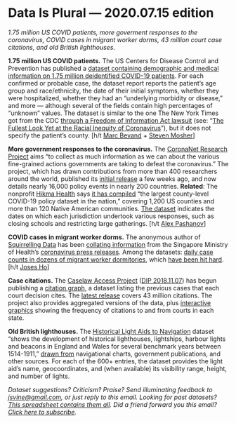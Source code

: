 Data Is Plural — 2020.07.15 edition
===================================

*1.75 million US COVID patients, more goverment responses to the coronavirus, COVID cases in migrant worker dorms, 43 million court case citations, and old British lighthouses.*


__1.75 million US COVID patients.__ The US Centers for Disease Control and Prevention has published a [dataset containing demographic and medical information on 1.75 million deidentified COVID-19 patients](https://data.cdc.gov/Case-Surveillance/COVID-19-Case-Surveillance-Public-Use-Data/vbim-akqf). For each confirmed or probable case, the dataset report reports the patient’s age group and race/ethnicity, the date of their initial symptoms, whether they were hospitalized, whether they had an “underlying morbidity or disease,” and more — although several of the fields contain high percentages of “unknown” values. The dataset is similar to the one The New York Times got from the CDC [through a Freedom of Information Act lawsuit](https://www.nytimes.com/2020/07/08/podcasts/the-daily/coronavirus-data-united-states.html) (see: “[The Fullest Look Yet at the Racial Inequity of Coronavirus](https://www.nytimes.com/interactive/2020/07/05/us/coronavirus-latinos-african-americans-cdc-data.html)”), but it does not specify the patient’s county. [h/t [Marc Bevand](https://twitter.com/zorinaq/status/1282139606905786369) + [Steven Mosher](https://twitter.com/stevenmosher/status/1282136596628688896)]


__More government responses to the coronavirus.__ The [CoronaNet Research Project](https://www.coronanet-project.org/) aims “to collect as much information as we can about the various fine-grained actions governments are taking to defeat the coronavirus.” The project, which has drawn contributions from more than 400 researchers around the world, published its [initial release](https://www.coronanet-project.org/download.html) a few weeks ago, and now details nearly 16,000 policy events in nearly 200 countries. __Related__: The nonprofit [Hikma Health](https://www.hikmahealth.org/) says [it has compiled](https://www.hikmahealth.org/map) “the largest county-level COVID-19 policy dataset in the nation,” covering 1,200 US counties and more than 120 Native American communities. [The dataset](https://github.com/hikmahealth/covid19countymap/tree/gh-pages) indicates the dates on which each jurisdiction undertook various responses, such as closing schools and restricting large gatherings. [h/t [Alex Pashanov](https://twitter.com/AlexPashanov/status/1275441552324612102)]


__COVID cases in migrant worker dorms.__ The anonymous author of [Squirrelling Data](https://squirrellingdata.wixsite.com/home/) has been [collating information](https://squirrellingdata.wixsite.com/home/post/singapore-covid-19-data) from the Singapore Ministry of Health’s [coronavirus press releases](https://www.moh.gov.sg/news-highlights/). Among the datasets: [daily case counts in dozens of migrant worker dormitories](https://docs.google.com/spreadsheets/d/1NcoRQkvlPTiXh1_CWtjQFyyGXNTY5enbRPNLf4cHuhc/edit#gid=0), which [have been hit hard](https://www.theguardian.com/world/2020/apr/23/singapore-million-migrant-workers-suffer-as-covid-19-surges-back). [h/t [Joses Ho](https://www.josesho.com/)]


__Case citations.__ The [Caselaw Access Project](https://case.law/about/) ([DIP 2018.11.07](https://www.data-is-plural.com/archive/2018-11-07-edition)) has begun publishing a [citation graph](https://case.law/download/citation_graph/), a dataset listing the previous cases that each court decision cites. The [latest release](https://case.law/download/citation_graph/2020-05-08/) covers 43 million citations. The project also provides aggregated versions of the data, plus [interactive graphics](https://case.law/exhibits/cite-grid) showing the frequency of citations to and from courts in each state.


__Old British lighthouses.__ The [Historical Light Aids to Navigation](https://reshare.ukdataservice.ac.uk/854172/) dataset “shows the development of historical lighthouses, lightships, harbour lights and beacons in England and Wales for several benchmark years between 1514-1911,” [drawn from](https://www.sciencedirect.com/science/article/pii/S2352340920308854) navigational charts, government publications, and other sources. For each of the 600+ entries, the dataset provides the light aid’s name, geocoordinates, and (when available) its visibility range, height, and number of lights.


*Dataset suggestions? Criticism? Praise? Send illuminating feedback to jsvine@gmail.com, or just reply to this email. Looking for past datasets? [This spreadsheet contains them all](https://docs.google.com/spreadsheets/d/1wZhPLMCHKJvwOkP4juclhjFgqIY8fQFMemwKL2c64vk). Did a friend forward you this email? [Click here to subscribe](https://tinyletter.com/data-is-plural).*